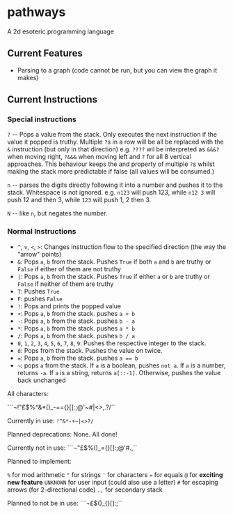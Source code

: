 # pathways

A 2d esoteric programming language

## Current Features

* Parsing to a graph (code cannot be run, but you can view the graph it makes)

## Current Instructions

### Special instructions

`?` -- Pops a value from the stack. Only executes the next instruction if the value it popped is truthy. Multiple `?`s in a row will be all be replaced with the `&` instruction (but only in that direction) e.g. `????` wil be interpreted as `&&&?` when moving right, `?&&&` when moving left and `?` for all 8 vertical approaches. This behaviour keeps the and property of multiple `?`s whilst making the stack more predictable if false (all values will be consumed.)

`n` -- parses the digits directly following it into a number and pushes it to the stack. Whitespace is not ignored. e.g. `n123` will push 123, while `n12 3` will push 12 and then 3, while `123` will push 1, 2 then 3.

`N` -- like `n`, but negates the number.

### Normal Instructions

* `^`, `v`, `<`, `>`: Changes instruction flow to the specified direction (the way the "arrow" points)
* `&`: Pops `a`, `b` from the stack. Pushes `True` if both `a` and `b` are truthy or `False` if either of them are not truthy
* `|`: Pops `a`, `b` from the stack. Pushes `True` if either `a` or `b` are truthy or `False` if neither of them are truthy
* `T`: Pushes `True`
* `F`: pushes `False`
* `!`: Pops and prints the popped value
* `+`: Pops `a`, `b` from the stack. pushes `a + b`
* `-`: Pops `a`, `b` from the stack. pushes `b - a`
* `*`: Pops `a`, `b` from the stack. pushes `a * b`
* `/`: Pops `a`, `b` from the stack. pushes `b / a`
* `0`, `1`, `2`, `3`, `4`, `5`, `6`, `7`, `8`, `9`: Pushes the respective integer to the stack.
* `d`: Pops from the stack. Pushes the value on twice.
* `=`: Pops `a`, `b` from the stack. pushes `a == b`
* `~`: pops `a` from the stack. If `a` is a boolean, pushes `not a`. If `a` is a number, returns `-a`. If `a` is a string, returns `a[::-1]`. Otherwise, pushes the value back unchanged

All characters:

```¬!"£$%^&*()_-+={}[]:;@'~#|\<>,.?/``

Currently in use:
`!^&*-+~|<>?/`

Planned deprecations:
None. All done!

Currently not in use:
```¬"£$%()_={}[]:;@'#\.,``

Planned to implement:

`%` for mod arithmetic
`"` for strings
`'` for characters
`=` for equals
`@` for **exciting new feature**
`UNKNOWN` for user input (could also use a letter)
`#` for escaping arrows (for 2-directional code) 
`.,` for secondary stack

Planned to not be in use:
```¬£$()_{}[]:;``